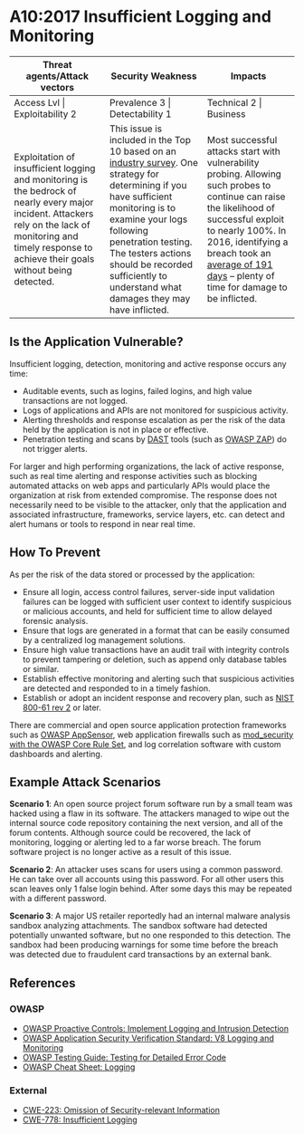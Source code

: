 # A10:2017 Insufficient Logging and Monitoring

| Threat agents/Attack vectors | Security Weakness           | Impacts               |
| -- | -- | -- |
| Access Lvl \| Exploitability 2 | Prevalence 3 \| Detectability 1 | Technical 2 \| Business |
| Exploitation of insufficient logging and monitoring is the bedrock of nearly every major incident. Attackers rely on the lack of monitoring and timely response to achieve their goals without being detected. | This issue is included in the Top 10 based on an [industry survey](https://owasp.blogspot.com/2017/08/owasp-top-10-2017-project-update.html). One strategy for determining if you have sufficient monitoring is to examine your logs following penetration testing. The testers actions should be recorded sufficiently to understand what damages they may have inflicted. | Most successful attacks start with vulnerability probing. Allowing such probes to continue can raise the likelihood of successful exploit to nearly 100%. In 2016, identifying a breach took an [average of 191 days](https://www-01.ibm.com/common/ssi/cgi-bin/ssialias?htmlfid=SEL03130WWEN&) – plenty of time for damage to be inflicted.|

## Is the Application Vulnerable?

Insufficient logging, detection, monitoring and active response occurs any time:

* Auditable events, such as logins, failed logins, and high value transactions are not logged.
* Logs of applications and APIs are not monitored for suspicious activity.
* Alerting thresholds and response escalation as per the risk of the data held by the application is not in place or effective.
* Penetration testing and scans by [DAST](https://www.owasp.org/index.php/Category:Vulnerability_Scanning_Tools) tools (such as [OWASP ZAP](https://www.owasp.org/index.php/OWASP_Zed_Attack_Proxy_Project)) do not trigger alerts.

For larger and high performing organizations, the lack of active response, such as real time alerting and response activities such as blocking automated attacks on web apps and particularly APIs would place the organization at risk from extended compromise. The response does not necessarily need to be visible to the attacker, only that the application and associated infrastructure, frameworks, service layers, etc. can detect and alert humans or tools to respond in near real time.

## How To Prevent

As per the risk of the data stored or processed by the application:

* Ensure all login, access control failures, server-side input validation failures can be logged with sufficient user context to identify suspicious or malicious accounts, and held for sufficient time to allow delayed forensic analysis.
* Ensure that logs are generated in a format that can be easily consumed by a centralized log management solutions.
* Ensure high value transactions have an audit trail with integrity controls to prevent tampering or deletion, such as append only database tables or similar.
* Establish effective monitoring and alerting such that suspicious activities are detected and responded to in a timely fashion.
* Establish or adopt an incident response and recovery plan, such as [NIST 800-61 rev 2](https://csrc.nist.gov/publications/detail/sp/800-61/rev-2/final) or later.

There are commercial and open source application protection frameworks such as [OWASP AppSensor](https://www.owasp.org/index.php/OWASP_AppSensor_Project), web application firewalls such as [mod_security with the OWASP Core Rule Set](https://www.owasp.org/index.php/Category:OWASP_ModSecurity_Core_Rule_Set_Project), and log correlation software with custom dashboards and alerting.

## Example Attack Scenarios

**Scenario 1**: An open source project forum software run by a small team was hacked using a flaw in its software. The attackers managed to wipe out the internal source code repository containing the next version, and all of the forum contents. Although source could be recovered, the lack of monitoring, logging or alerting led to a far worse breach. The forum software project is no longer active as a result of this issue.

**Scenario 2**: An attacker uses scans for users using a common password. He can take over all accounts using this password. For all other users this scan leaves only 1 false login behind. After some days this may be repeated with a different password.

**Scenario 3**: A major US retailer reportedly had an internal malware analysis sandbox analyzing attachments. The sandbox software had detected potentially unwanted software, but no one responded to this detection. The sandbox had been producing warnings for some time before the breach was detected due to fraudulent card transactions by an external bank.

## References

### OWASP

* [OWASP Proactive Controls: Implement Logging and Intrusion Detection](https://www.owasp.org/index.php/OWASP_Proactive_Controls#8:_Implement_Logging_and_Intrusion_Detection)
* [OWASP Application Security Verification Standard: V8 Logging and Monitoring](https://www.owasp.org/index.php/Category:OWASP_Application_Security_Verification_Standard_Project#tab=Home)
* [OWASP Testing Guide: Testing for Detailed Error Code](https://www.owasp.org/index.php/Category:OWASP_Application_Security_Verification_Standard_Project#tab=Home)
* [OWASP Cheat Sheet: Logging](https://www.owasp.org/index.php/Logging_Cheat_Sheet)

### External

* [CWE-223: Omission of Security-relevant Information](https://cwe.mitre.org/data/definitions/223.html)
* [CWE-778: Insufficient Logging](https://cwe.mitre.org/data/definitions/778.html)
